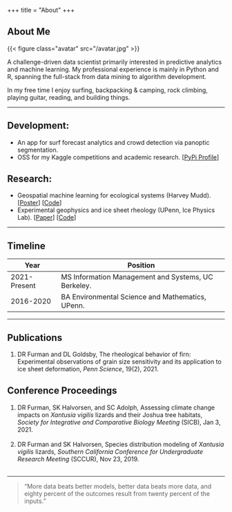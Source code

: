 +++
title = "About"
+++

## About Me

{{< figure class="avatar" src="/avatar.jpg" >}}

A challenge-driven data scientist primarily interested in predictive analytics and machine learning. My professional experience is mainly in Python and R, spanning the full-stack from data mining to algorithm development.

In my free time I enjoy surfing, backpacking & camping, rock climbing, playing guitar, reading, and building things.  

---

## Development:

- An app for surf forecast analytics and crowd detection via panoptic segmentation.
- OSS for my Kaggle competitions and academic research. [[PyPi Profile](https://pypi.org/user/daniel-furman/)]

## Research:

- Geospatial machine learning for ecological systems (Harvey Mudd). [[Poster](https://drive.google.com/file/d/1jW5UdWHRNENrrShfqS_SKvMWY0Br4737/view?usp=sharing)] [[Code](https://github.com/daniel-furman/PySDMs)]
- Experimental geophysics and ice sheet rheology (UPenn, Ice Physics Lab). [[Paper](https://drive.google.com/file/d/1eO1_V15OF7_nOsCQJZYziCa7rR9L49gH/view?usp=sharing)] [[Code](https://github.com/daniel-furman/ice-densification-research)]

---

## Timeline

Year | Position
-----|-------
2021-Present | MS Information Management and Systems, UC Berkeley.
2016-2020 | BA Environmental Science and Mathematics, UPenn.

---

## Publications

1. DR Furman and DL Goldsby, The rheological behavior of firn: Experimental observations of grain size sensitivity and its application to ice sheet deformation, *Penn Science*, 19(2), 2021.

## Conference Proceedings

1. DR Furman, SK Halvorsen, and SC Adolph, Assessing climate change impacts on *Xantusia vigilis* lizards and their Joshua tree habitats, *Society for Integrative and Comparative Biology Meeting* (SICB), Jan 3, 2021. <br><br>
2. DR Furman and SK Halvorsen, Species distribution modeling of *Xantusia vigilis* lizards, *Southern California Conference for Undergraduate Research Meeting* (SCCUR), Nov 23, 2019. <br><br>

---

> “More data beats better models, better data beats more data, and eighty percent of the outcomes result from twenty percent of the inputs.”
